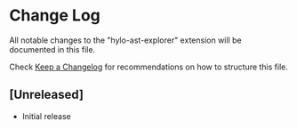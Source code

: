 # Change Log

All notable changes to the "hylo-ast-explorer" extension will be documented in this file.

Check [Keep a Changelog](http://keepachangelog.com/) for recommendations on how to structure this file.

## [Unreleased]

- Initial release